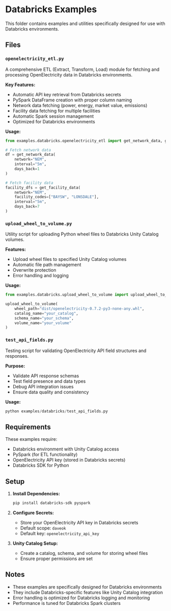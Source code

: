 # Databricks Examples

This folder contains examples and utilities specifically designed for use with Databricks environments.

## Files

### `openelectricity_etl.py`
A comprehensive ETL (Extract, Transform, Load) module for fetching and processing OpenElectricity data in Databricks environments.

**Key Features:**
- Automatic API key retrieval from Databricks secrets
- PySpark DataFrame creation with proper column naming
- Network data fetching (power, energy, market value, emissions)
- Facility data fetching for multiple facilities
- Automatic Spark session management
- Optimized for Databricks environments

**Usage:**
```python
from examples.databricks.openelectricity_etl import get_network_data, get_facility_data

# Fetch network data
df = get_network_data(
    network="NEM",
    interval="5m", 
    days_back=1
)

# Fetch facility data
facility_dfs = get_facility_data(
    network="NEM",
    facility_codes=["BAYSW", "LONSDALE"],
    interval="5m",
    days_back=7
)
```

### `upload_wheel_to_volume.py`
Utility script for uploading Python wheel files to Databricks Unity Catalog volumes.

**Features:**
- Upload wheel files to specified Unity Catalog volumes
- Automatic file path management
- Overwrite protection
- Error handling and logging

**Usage:**
```python
from examples.databricks.upload_wheel_to_volume import upload_wheel_to_volume

upload_wheel_to_volume(
    wheel_path="dist/openelectricity-0.7.2-py3-none-any.whl",
    catalog_name="your_catalog",
    schema_name="your_schema", 
    volume_name="your_volume"
)
```

### `test_api_fields.py`
Testing script for validating OpenElectricity API field structures and responses.

**Purpose:**
- Validate API response schemas
- Test field presence and data types
- Debug API integration issues
- Ensure data quality and consistency

**Usage:**
```python
python examples/databricks/test_api_fields.py
```

## Requirements

These examples require:
- Databricks environment with Unity Catalog access
- PySpark (for ETL functionality)
- OpenElectricity API key (stored in Databricks secrets)
- Databricks SDK for Python

## Setup

1. **Install Dependencies:**
   ```bash
   pip install databricks-sdk pyspark
   ```

2. **Configure Secrets:**
   - Store your OpenElectricity API key in Databricks secrets
   - Default scope: `daveok`
   - Default key: `openelectricity_api_key`

3. **Unity Catalog Setup:**
   - Create a catalog, schema, and volume for storing wheel files
   - Ensure proper permissions are set

## Notes

- These examples are specifically designed for Databricks environments
- They include Databricks-specific features like Unity Catalog integration
- Error handling is optimized for Databricks logging and monitoring
- Performance is tuned for Databricks Spark clusters
